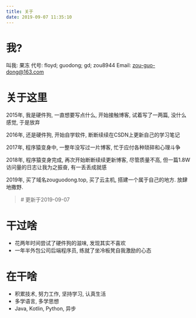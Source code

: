 ```yaml
---
title: 关于
date: 2019-09-07 11:35:10
---
```

# 我?
叫我: 果冻
代号: floyd; guodong; gd; zou8944
Email: zou-guo-dong@163.com

# 关于这里
2015年, 我是硬件狗, 一直想要写点什么, 开始接触博客, 试着写了一两篇, 没什么感觉, 于是放弃


2016年, 还是硬件狗, 开始自学软件, 断断续续在CSDN上更新自己的学习笔记


2017年, 程序猿变身中, 一整年没写过一片博客, 忙于应付各种琐碎和心理斗争


2018年, 程序猿变身完成, 再次开始断断续续更新博客, 尽管质量不高, 但一篇1.8W访问量的日志让我为之振奋, 有一丢丢成就感


2019年, 买了域名zouguodong.top, 买了云主机, 搭建一个属于自己的地方. 放肆地撒野.
> \# 更新于2019-09-07

# 干过啥
- 花两年时间尝试了硬件狗的滋味, 发现其实不喜欢
- 一年半外包公司后端程序员, 练就了坐冷板凳自我激励的心态

# 在干啥
- 积累技术, 努力工作, 坚持学习, 认真生活
- 多学语言, 多学思想
- Java, Kotlin, Python, 异步